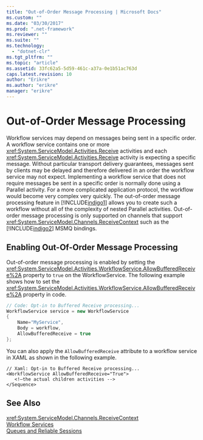 ```yaml
---
title: "Out-of-Order Message Processing | Microsoft Docs"
ms.custom: ""
ms.date: "03/30/2017"
ms.prod: ".net-framework"
ms.reviewer: ""
ms.suite: ""
ms.technology: 
  - "dotnet-clr"
ms.tgt_pltfrm: ""
ms.topic: "article"
ms.assetid: 33fc62a5-5d59-461c-a37a-0e1b51ac763d
caps.latest.revision: 10
author: "Erikre"
ms.author: "erikre"
manager: "erikre"
---
```

# Out-of-Order Message Processing
Workflow services may depend on messages being sent in a specific order. A workflow service contains one or more <xref:System.ServiceModel.Activities.Receive> activities and each <xref:System.ServiceModel.Activities.Receive> activity is expecting a specific message. Without particular transport delivery guarantees, messages sent by clients may be delayed and therefore delivered in an order the workflow service may not expect. Implementing a workflow service that does not require messages be sent in a specific order is normally done using a Parallel activity. For a more complicated application protocol, the workflow would become very complex very quickly.  The out-of-order message processing feature in [!INCLUDE[indigo1](../../../../includes/indigo1-md.md)] allows you to create such a workflow without all of the complexity of nested Parallel activities. Out-of-order message processing is only supported on channels that support <xref:System.ServiceModel.Channels.ReceiveContext> such as the [!INCLUDE[indigo2](../../../../includes/indigo2-md.md)] MSMQ bindings.  
  
## Enabling Out-Of-Order Message Processing  
 Out-of-order message processing is enabled by setting the <xref:System.ServiceModel.Activities.WorkflowService.AllowBufferedReceive%2A> property to `true` on the WorkflowService. The following example shows how to set the <xref:System.ServiceModel.Activities.WorkflowService.AllowBufferedReceive%2A> property in code.  
  
```csharp  
// Code: Opt-in to Buffered Receive processing...  
WorkflowService service = new WorkflowService  
{  
    Name="MyService",  
    Body = workflow,  
    AllowBufferedReceive = true  
};  
```  
  
 You can also apply the `AllowBufferedReceive` attribute to a workflow service in XAML as shown in the following example.  
  
```xaml  
// Xaml: Opt-in to Buffered Receive processing...  
<WorkflowService AllowBufferedReceive="True">  
   <!—the actual children activities -->  
</Sequence>  
```  
  
## See Also  
 <xref:System.ServiceModel.Channels.ReceiveContext>   
 [Workflow Services](../../../../docs/framework/wcf/feature-details/workflow-services.md)   
 [Queues and Reliable Sessions](../../../../docs/framework/wcf/feature-details/queues-and-reliable-sessions.md)
